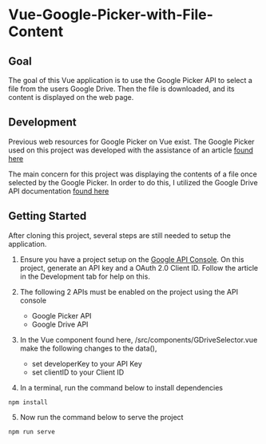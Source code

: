 # Vue-Google-Picker-with-File-Content
## Goal
The goal of this Vue application is to use the Google Picker API to select a file from the users Google Drive. Then the file is downloaded, and its content is displayed on the web page. 

## Development
Previous web resources for Google Picker on Vue exist. The Google Picker used on this project was developed with the assistance of an article [found here](https://medium.com/timeless/google-picker-with-vue-2a39de7f36e) 

The main concern for this project was displaying the contents of a file once selected by the Google Picker. In order to do this, I utilized the Google Drive API documentation [found here](https://developers.google.com/drive/api/v2/reference/files/get)


## Getting Started
After cloning this project, several steps are still needed to setup the application. 

1. Ensure you have a project setup on the [Google API Console](https://console.developers.google.com). On this project, generate an API key and a OAuth 2.0 Client ID. Follow the article in the Development tab for help on this. 

2. The following 2 APIs must be enabled on the project using the API console
   - Google Picker API
   - Google Drive API
  
3. In the Vue component found here, /src/components/GDriveSelector.vue make the following changes to the data(),
   - set developerKey to your API Key
   - set clientID to your Client ID

4. In a terminal, run the command below to install dependencies
```
npm install
```
5) Now run the command below to serve the project
```
npm run serve
```
  



